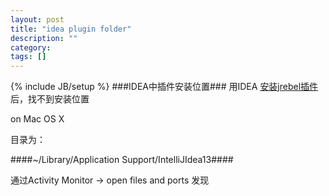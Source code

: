```yaml
---
layout: post
title: "idea plugin folder"
description: ""
category: 
tags: []
---
```

{% include JB/setup %}
###IDEA中插件安装位置###
用IDEA [安装jrebel插件][install jrebel plugin]后，找不到安装位置

on Mac OS X

目录为：

####~/Library/Application Support/IntelliJIdea13####

通过Activity Monitor -> open files and ports 发现

[install jrebel plugin]:http://manuals.zeroturnaround.com/jrebel/ide/intellij.html 'idea 安装jrebel插件'
